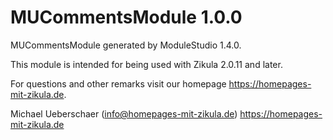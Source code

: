 # MUCommentsModule 1.0.0

MUCommentsModule generated by ModuleStudio 1.4.0.

This module is intended for being used with Zikula 2.0.11 and later.

For questions and other remarks visit our homepage https://homepages-mit-zikula.de.

Michael Ueberschaer (info@homepages-mit-zikula.de)
https://homepages-mit-zikula.de
